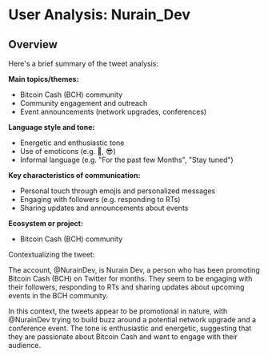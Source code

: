 # User Analysis: Nurain_Dev

## Overview

Here's a brief summary of the tweet analysis:

**Main topics/themes:**

* Bitcoin Cash (BCH) community
* Community engagement and outreach
* Event announcements (network upgrades, conferences)

**Language style and tone:**

* Energetic and enthusiastic tone
* Use of emoticons (e.g. 💚, 😎)
* Informal language (e.g. "For the past few Months", "Stay tuned")

**Key characteristics of communication:**

* Personal touch through emojis and personalized messages
* Engaging with followers (e.g. responding to RTs)
* Sharing updates and announcements about events

**Ecosystem or project:**

* Bitcoin Cash (BCH) community

Contextualizing the tweet:

The account, @NurainDev, is Nurain Dev, a person who has been promoting Bitcoin Cash (BCH) on Twitter for months. They seem to be engaging with their followers, responding to RTs and sharing updates about upcoming events in the BCH community.

In this context, the tweets appear to be promotional in nature, with @NurainDev trying to build buzz around a potential network upgrade and a conference event. The tone is enthusiastic and energetic, suggesting that they are passionate about Bitcoin Cash and want to engage with their audience.